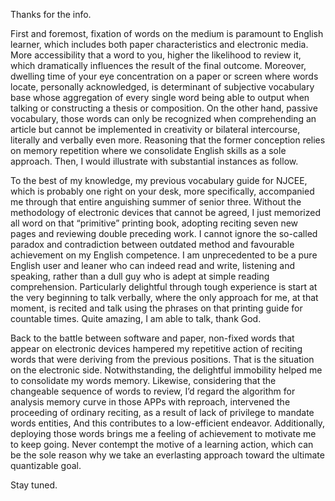 Thanks for the info. 

First and foremost, fixation of words on the medium is paramount to English learner, which includes both paper characteristics and electronic media. More accessibility that a word to you, higher the likelihood to review it, which dramatically influences the result of the final outcome. Moreover, dwelling time of your eye concentration on a paper or screen where words locate, personally acknowledged, is determinant of subjective vocabulary base whose aggregation of every single word being able to output when talking or constructing a thesis or composition. On the other hand, passive vocabulary, those words can only be recognized when comprehending an article but cannot be implemented in creativity or bilateral intercourse, literally and verbally even more. Reasoning that the former conception relies on memory repetition where we consolidate English skills as a sole approach. Then, I would illustrate with substantial instances as follow.

To the best of my knowledge, my previous vocabulary guide for NJCEE, which is probably one right on your desk, more specifically, accompanied me through that entire anguishing summer of senior three. Without the methodology of electronic devices that cannot be agreed, I just memorized all word on that “primitive” printing book, adopting reciting seven new pages and reviewing double preceding work. I cannot ignore the so-called paradox and contradiction between outdated method and favourable achievement on my English competence. I am unprecedented to be a pure English user and leaner who can indeed read and write, listening and speaking, rather than a dull guy who is adept at simple reading comprehension. Particularly delightful through tough experience is start at the very beginning to talk verbally, where the only approach for me, at that moment, is recited and talk using the phrases on that printing guide for countable times. Quite amazing, I am able to talk, thank God.

Back to the battle between software and paper, non-fixed words that appear on electronic devices hampered my repetitive action of reciting words that were deriving from the previous positions. That is the situation on the electronic side. Notwithstanding, the delightful immobility helped me to consolidate my words memory. Likewise, considering that the changeable sequence of words to review, I’d regard the algorithm for analysis memory curve in those APPs with reproach, intervened the proceeding of ordinary reciting, as a result of lack of privilege to mandate words entities, And this contributes to a low-efficient endeavor. Additionally, deploying those words brings me a feeling of achievement to motivate me to keep going. Never contempt the motive of a learning action, which can be the sole reason why we take an everlasting approach toward the ultimate quantizable goal. 


Stay tuned.


